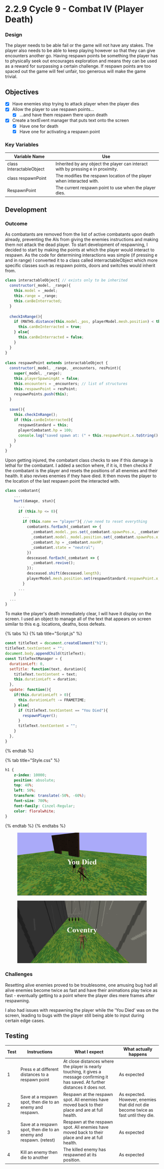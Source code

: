 # 2.2.9 Cycle 9 - Combat IV        (Player Death)

### Design

The player needs to be able fail or the game will not have any stakes. The player also needs to be able to keep playing however so that they can give encounters another go. Having respawn points be something the player has to physically seek out encourages exploration and means they can be used as a reward for surpassing a certain challenge. If respawn points are too spaced out the game will feel unfair, too generous will make the game trivial.

## Objectives

* [x] Have enemies stop trying to attack player when the player dies
* [x] Allow the player to use respawn points...
  * [x] ...and have them respawn there upon death
* [x] Create a textEvent manager that puts text onto the screen
  * [x] Have one for death
  * [x] Have one for activating a respawn point

### Key Variables

| Variable Name            | Use                                                                              |
| ------------------------ | -------------------------------------------------------------------------------- |
| class InteractableObject | Inherited by any object the player can interact with by pressing e in proximity. |
| class respawnPoint       | The modifies the respawn location of the player when interacted with.            |
| RespawnPoint             | The current respawn point to use when the player dies.                           |

## Development

### Outcome

As combatants are removed from the list of active combatants upon death already, preventing the AIs from giving the enemies instructions and making them not attack the dead player. To start development of respawning, I decided to start by making the points at which the player would interact to respawn. As the code for determining interactions was simple (if pressing e and in range) I converted it to a class called interractableObject which more specific classes such as respawn points, doors and switches would inherit from.

```javascript
class interactableObject{ // exists only to be inherited
  constructor(_model, _range){
    this.model = _model;
    this.range = _range;
    this.canBeInterracted;
  }

  checkInRange(){
    if (MATHS.distance(this.model._pos, playerModel.mesh.position) < this.range){
      this.canBeInterracted = true;
    } else{
      this.canBeInterracted = false;
    }
  }
}

class respawnPoint extends interactableObject {
  constructor(_model, _range, _encounters, resPoint){
    super(_model, _range);
    this.playerSpawningAt = false;
    this.encounters = _encounters; // list of structures
    this.respawnPoint = resPoint;
    respawnPoints.push(this);
  }

  save(){
    this.checkInRange();
    if (this.canBeInterracted){
      respawnStandard = this;
      playerCombatant.hp = 100;
      console.log("saved spawn at: (" + this.respawnPoint.x.toString() + ", " + this.respawnPoint.y.toString() + ", " + this.respawnPoint.z.toString() + ")");
    }
  }
}
```

Upon getting injured, the combatant class checks to see if this damage is lethal for the combatant. I added a section where, if it is, it then checks if the combatant is the player and resets the positions of all enemies and their health. It also revives enemies if they have died. It then moves the player to the location of the last respawn point the interacted with.

```javascript
class combatant{
    ...
    hurt(damage, stun){
      ...
      if (this.hp <= 0){
        ...
        if (this.name == "player"){ //we need to reset everything
          combatants.forEach(_combatant => {
            _combatant.model._pos.set(_combatant.spawnPos.x, _combatant.spawnPos.y, _combatant.spawnPos.z);
            _combatant.model._model.position.set(_combatant.spawnPos.x, _combatant.spawnPos.y, _combatant.spawnPos.z);
            _combatant.hp = _combatant.maxHP;
            _combatant.state = "neutral";
          })
          desceased.forEach(_combatant => {
            _combatant.revive();
          });
          desceased.shift(desceased.length);
          playerModel.mesh.position.set(respawnStandard.respawnPoint.x, respawnStandard.respawnPoint.y, respawnStandard.respawnPoint.z);
        }
      ...
    }
  ...
}
```

To make the player's death immediately clear, I will have it display on the screen. I used an object to manage all of the text that appears on screen similar to this e.g. locations, deaths, boss defeats.

{% tabs %}
{% tab title="Script.js" %}
```javascript
const titleText = document.createElement("h1");
titleText.textContent = "";
document.body.appendChild(titleText);
const TitleTextManager = {
  durationLeft: 0,
  setTitle: function(text, duration){
    titleText.textContent = text;
    this.durationLeft = duration;
  },
  update: function(){
    if(this.durationLeft > 0){
      this.durationLeft -= FRAMETIME;
    } else{
      if (titleText.textContent == "You Died"){
        respawnPlayer();
      }
      titleText.textContent = "";
    }
  },
}
```
{% endtab %}

{% tab title="Style.css" %}
```css
h1 {
    z-index: 10000;
    position: absolute;
    top: 40%;
    left: 50%;
    transform: translate(-50%, -60%);
    font-size: 700%;
    font-family: Cinzel-Regular;
    color: floralwhite;
}
```
{% endtab %}
{% endtabs %}

<figure><img src="../.gitbook/assets/image (4) (3).png" alt=""><figcaption></figcaption></figure>

<figure><img src="../.gitbook/assets/image (8) (1).png" alt=""><figcaption></figcaption></figure>

### Challenges

Resetting alive enemies proved to be troublesome, one amusing bug had all alive enemies become twice as fast and have their animations play twice as fast - eventually getting to a point where the player dies mere frames after respawning.

I also had issues with respawning the player while the 'You Died' was on the screen, leading to bugs with the player still being able to input during certain edge cases.

## Testing

| Test | Instructions                                                       | What I expect                                                                                                                         | What actually happens                                                                |
| ---- | ------------------------------------------------------------------ | ------------------------------------------------------------------------------------------------------------------------------------- | ------------------------------------------------------------------------------------ |
| 1    | Press e at different distances to a respawn point                  | At close distances where the player is nearly touching, it gives a message confirming it has saved. At further distances it does not. | As expected                                                                          |
| 2    | Save at a respawn spot, then die to an enemy and respawn.          | Respawn at the respawn spot. All enemies have moved back to their place and are at full health.                                       | As expected. However, enemies that did not die become twice as fast until they die.  |
| 3    | Save at a respawn spot, then die to an enemy and respawn. (retest) | Respawn at the respawn spot. All enemies have moved back to their place and are at full health.                                       | As expected                                                                          |
| 4    | Kill an enemy then die to another                                  | The killed enemy has respawned at its position.                                                                                       | As expected                                                                          |
